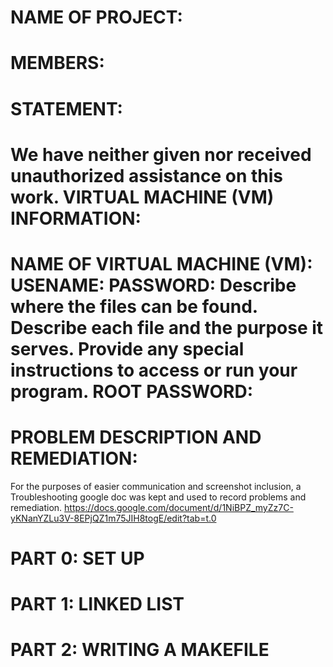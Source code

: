NAME OF PROJECT:
================

MEMBERS:
========

STATEMENT:
==========

We have neither given nor received unauthorized assistance on this work.
VIRTUAL MACHINE (VM) INFORMATION:
=================================

NAME OF VIRTUAL MACHINE (VM):
USENAME:
PASSWORD:
Describe where the files can be found.
Describe each file and the purpose it serves.
Provide any special instructions to access or run your program.
ROOT PASSWORD:
==============

PROBLEM DESCRIPTION AND REMEDIATION:
====================================
For the purposes of easier communication and screenshot inclusion, a Troubleshooting google doc was kept and used to record problems and remediation.
https://docs.google.com/document/d/1NiBPZ_myZz7C-yKNanYZLu3V-8EPjQZ1m75JIH8togE/edit?tab=t.0

  PART 0: SET UP
  ==============
  
  PART 1: LINKED LIST
  ===================
  
  PART 2: WRITING A MAKEFILE
  ===========================
  
